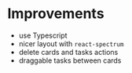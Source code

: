 # Improvements
 - use Typescript
 - nicer layout with `react-spectrum`
 - delete cards and tasks actions
 - draggable tasks between cards


